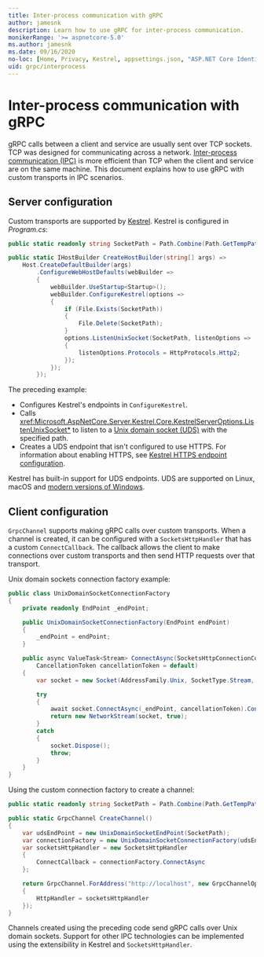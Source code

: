 ```yaml
---
title: Inter-process communication with gRPC
author: jamesnk
description: Learn how to use gRPC for inter-process communication.
monikerRange: '>= aspnetcore-5.0'
ms.author: jamesnk
ms.date: 09/16/2020
no-loc: [Home, Privacy, Kestrel, appsettings.json, "ASP.NET Core Identity", cookie, Cookie, Blazor, "Blazor Server", "Blazor WebAssembly", "Identity", "Let's Encrypt", Razor, SignalR]
uid: grpc/interprocess
---
```

# Inter-process communication with gRPC

gRPC calls between a client and service are usually sent over TCP sockets. TCP was designed for communicating across a network. [Inter-process communication (IPC)](https://wikipedia.org/wiki/Inter-process_communication) is more efficient than TCP when the client and service are on the same machine. This document explains how to use gRPC with custom transports in IPC scenarios.

## Server configuration

Custom transports are supported by [Kestrel](xref:fundamentals/servers/kestrel). Kestrel is configured in *Program.cs*:

```csharp
public static readonly string SocketPath = Path.Combine(Path.GetTempPath(), "socket.tmp");

public static IHostBuilder CreateHostBuilder(string[] args) =>
    Host.CreateDefaultBuilder(args)
        .ConfigureWebHostDefaults(webBuilder =>
        {
            webBuilder.UseStartup<Startup>();
            webBuilder.ConfigureKestrel(options =>
            {
                if (File.Exists(SocketPath))
                {
                    File.Delete(SocketPath);
                }
                options.ListenUnixSocket(SocketPath, listenOptions =>
                {
                    listenOptions.Protocols = HttpProtocols.Http2;
                });
            });
        });
```

The preceding example:

* Configures Kestrel's endpoints in `ConfigureKestrel`.
* Calls <xref:Microsoft.AspNetCore.Server.Kestrel.Core.KestrelServerOptions.ListenUnixSocket*> to listen to a [Unix domain socket (UDS)](https://wikipedia.org/wiki/Unix_domain_socket) with the specified path.
* Creates a UDS endpoint that isn't configured to use HTTPS. For information about enabling HTTPS, see [Kestrel HTTPS endpoint configuration](xref:fundamentals/servers/kestrel/endpoints#listenoptionsusehttps).

Kestrel has built-in support for UDS endpoints. UDS are supported on Linux, macOS and [modern versions of Windows](https://devblogs.microsoft.com/commandline/af_unix-comes-to-windows/).

## Client configuration

`GrpcChannel` supports making gRPC calls over custom transports. When a channel is created, it can be configured with a `SocketsHttpHandler` that has a custom `ConnectCallback`. The callback allows the client to make connections over custom transports and then send HTTP requests over that transport.

Unix domain sockets connection factory example:

```csharp
public class UnixDomainSocketConnectionFactory
{
    private readonly EndPoint _endPoint;

    public UnixDomainSocketConnectionFactory(EndPoint endPoint)
    {
        _endPoint = endPoint;
    }

    public async ValueTask<Stream> ConnectAsync(SocketsHttpConnectionContext _,
        CancellationToken cancellationToken = default)
    {
        var socket = new Socket(AddressFamily.Unix, SocketType.Stream, ProtocolType.Unspecified);

        try
        {
            await socket.ConnectAsync(_endPoint, cancellationToken).ConfigureAwait(false);
            return new NetworkStream(socket, true);
        }
        catch
        {
            socket.Dispose();
            throw;
        }
    }
}
```

Using the custom connection factory to create a channel:

```csharp
public static readonly string SocketPath = Path.Combine(Path.GetTempPath(), "socket.tmp");

public static GrpcChannel CreateChannel()
{
    var udsEndPoint = new UnixDomainSocketEndPoint(SocketPath);
    var connectionFactory = new UnixDomainSocketConnectionFactory(udsEndPoint);
    var socketsHttpHandler = new SocketsHttpHandler
    {
        ConnectCallback = connectionFactory.ConnectAsync
    };

    return GrpcChannel.ForAddress("http://localhost", new GrpcChannelOptions
    {
        HttpHandler = socketsHttpHandler
    });
}
```

Channels created using the preceding code send gRPC calls over Unix domain sockets. Support for other IPC technologies can be implemented using the extensibility in Kestrel and `SocketsHttpHandler`.

